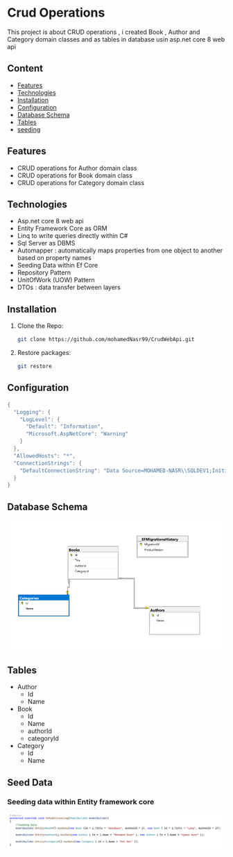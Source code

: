 # Crud Operations 
This project is about CRUD operations , i created Book , Author and Category domain classes and as tables in database usin asp.net core 8 web api

## Content 
  * [Features](#features)
  * [Technologies](#technologies)
  * [Installation](#installation)
  * [Configuration](#configuration)
  * [Database Schema](#database-schema)
  * [Tables](#tables)
  * [seeding](#seed-data)

## Features
  * CRUD operations for Author domain class
  * CRUD operations for Book domain class
  * CRUD operations for Category domain class

## Technologies

  * Asp.net core 8 web api
  * Entity Framework Core as ORM
  * Linq  to write queries directly within C#
  * Sql Server as DBMS
  * Automapper : automatically maps properties from one object to another based on property names
  * Seeding Data within Ef Core
  * Repository Pattern
  * UnitOfWork (UOW) Pattern
  * DTOs : data transfer between layers


## Installation
1. Clone the Repo:
    ```bash
    git clone https://github.com/mohamedNasr99/CrudWebApi.git
    ```
2. Restore packages:
    ```bash
    git restore
    ```

## Configuration
``` c#
{
  "Logging": {
    "LogLevel": {
      "Default": "Information",
      "Microsoft.AspNetCore": "Warning"
    }
  },
  "AllowedHosts": "*",
  "ConnectionStrings": {
    "DefaultConnectionString": "Data Source=MOHAMED-NASR\\SQLDEV1;Initial Catalog=bookDb;Integrated Security=True;Connect Timeout=30;Encrypt=False;Trust Server Certificate=True"
  }
}
```

## Database Schema
![Db Schema](Screenshots/db.png)

## Tables
 * Author
   * Id
   * Name
 * Book
   * Id
   * Name
   * authorId
   * categoryId
 * Category
   * Id
   * Name

## Seed Data
### Seeding data within Entity framework core
![seeding](Screenshots/seed.png)

